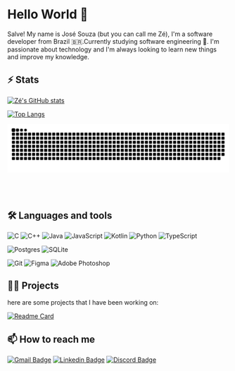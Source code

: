 # Hello World 👋

Salve! My name is José Souza (but you can call me Zé), I'm a software developer from Brazil 🇧🇷️.Currently studying software engineering  🚀. I'm passionate about technology and I'm always looking to learn new things and improve my knowledge.

## ⚡️ Stats

[![Zé's GitHub stats](https://github-readme-stats.vercel.app/api?username=JoseEdSouza&show_icons=true&theme=transparent&rank_icon=github&border_radius=10&count_private=true)](https://github.com/anuraghazra/github-readme-stats)

[![Top Langs](https://github-readme-stats.vercel.app/api/top-langs/?username=JoseEdsouza&theme=transparent&show_icons=true&hide_progress=true&border_radius=10)](https://github.com/anuraghazra/github-readme-stats)

<div align="center">
  <img alt="snake eating my contributions" src="https://raw.githubusercontent.com/JoseEdSouza/JoseEdSouza/output/github-contribution-grid-snake.svg" />
</div><br/><br/><br/>

## 🛠️ Languages and tools

![C](https://img.shields.io/badge/c-%2300599C.svg?style=for-the-badge&logo=c&logoColor=white)
![C++](https://img.shields.io/badge/c++-%2300599C.svg?style=for-the-badge&logo=c%2B%2B&logoColor=white)
![Java](https://img.shields.io/badge/java-%23ED8B00.svg?style=for-the-badge&logo=openjdk&logoColor=white)
![JavaScript](https://img.shields.io/badge/javascript-%23323330.svg?style=for-the-badge&logo=javascript&logoColor=%23F7DF1E)
![Kotlin](https://img.shields.io/badge/kotlin-%237F52FF.svg?style=for-the-badge&logo=kotlin&logoColor=white)
![Python](https://img.shields.io/badge/python-3670A0?style=for-the-badge&logo=python&logoColor=ffdd54)
![TypeScript](https://img.shields.io/badge/typescript-%23007ACC.svg?style=for-the-badge&logo=typescript&logoColor=white)

![Postgres](https://img.shields.io/badge/postgres-%23316192.svg?style=for-the-badge&logo=postgresql&logoColor=white)
![SQLite](https://img.shields.io/badge/sqlite-%2307405e.svg?style=for-the-badge&logo=sqlite&logoColor=white)

![Git](https://img.shields.io/badge/git-%23F05033.svg?style=for-the-badge&logo=git&logoColor=white)
![Figma](https://img.shields.io/badge/figma-%23F24E1E.svg?style=for-the-badge&logo=figma&logoColor=white)
![Adobe Photoshop](https://img.shields.io/badge/adobe%20photoshop-%2331A8FF.svg?style=for-the-badge&logo=adobe%20photoshop&logoColor=white)

## 👨‍💻 Projects

here are some projects that I have been working on:

[![Readme Card](https://github-readme-stats.vercel.app/api/pin/?username=JoseEdSouza&repo=finesup&theme=transparent&border_radius=10)](https://github.com/anuraghazra/github-readme-stats)

## 📫 How to reach me

[![Gmail Badge](https://img.shields.io/badge/-Jose%20Souza-6633cc?style=flat-square&logo=Gmail&logoColor=white&link=mailto:joseedsouza.dev@gmail.com)](mailto:joseedsouza.dev@gmail.com)
[![Linkedin Badge](https://img.shields.io/badge/-Jose%20Souza-6633cc?style=flat-square&logo=Linkedin&logoColor=white&link=https://www.linkedin.com/in/dev-jose-souza)](https://www.linkedin.com/in/dev-jose-souza)
[![Discord Badge](https://img.shields.io/badge/-Jose%20Souza-6633cc?style=flat-square&logo=Discord&logoColor=white&link=https://discord.com/users/419269568008290305)](https://discord.com/users/419269568008290305)
